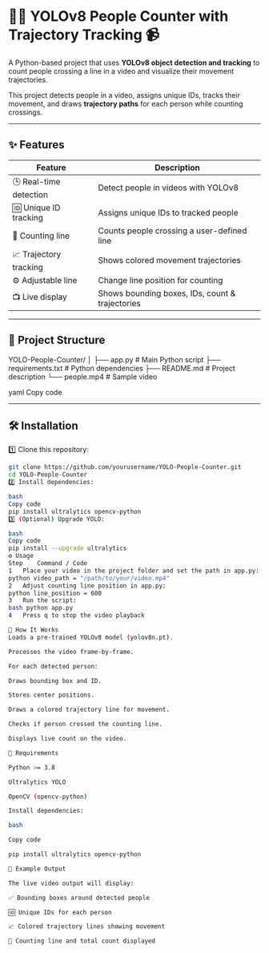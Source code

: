 # 🚶‍♂️ YOLOv8 People Counter with Trajectory Tracking 📹

A Python-based project that uses **YOLOv8 object detection and tracking** to count people crossing a line in a video and visualize their movement trajectories.

This project detects people in a video, assigns unique IDs, tracks their movement, and draws **trajectory paths** for each person while counting crossings.

---

## ✨ Features

| Feature | Description |
|---------|-------------|
| 🕒 Real-time detection | Detect people in videos with YOLOv8        |
| 🆔 Unique ID tracking  | Assigns unique IDs to tracked people       |
| 🚦 Counting line       | Counts people crossing a user-defined line |
| 📈 Trajectory tracking | Shows colored movement trajectories        |
| ⚙ Adjustable line      | Change line position for counting          |
| 📺 Live display        | Shows bounding boxes, IDs, count & trajectories |

---

## 📂 Project Structure

YOLO-People-Counter/
│
├── app.py # Main Python script
├── requirements.txt # Python dependencies
├── README.md # Project description
└── people.mp4 # Sample video

yaml
Copy code

---

## 🛠 Installation

1️⃣ Clone this repository:
```bash
git clone https://github.com/yourusername/YOLO-People-Counter.git
cd YOLO-People-Counter
2️⃣ Install dependencies:

bash
Copy code
pip install ultralytics opencv-python
3️⃣ (Optional) Upgrade YOLO:

bash
Copy code
pip install --upgrade ultralytics
⚙ Usage
Step	Command / Code
1	Place your video in the project folder and set the path in app.py:
python video_path = "/path/to/your/video.mp4"
2	Adjust counting line position in app.py:
python line_position = 600
3	Run the script:
bash python app.py
4	Press q to stop the video playback

🧠 How It Works
Loads a pre-trained YOLOv8 model (yolov8n.pt).

Processes the video frame-by-frame.

For each detected person:

Draws bounding box and ID.

Stores center positions.

Draws a colored trajectory line for movement.

Checks if person crossed the counting line.

Displays live count on the video.

📌 Requirements

Python >= 3.8

Ultralytics YOLO

OpenCV (opencv-python)

Install dependencies:

bash

Copy code

pip install ultralytics opencv-python

🎥 Example Output

The live video output will display:

✅ Bounding boxes around detected people

🆔 Unique IDs for each person

📈 Colored trajectory lines showing movement

🚦 Counting line and total count displayed

